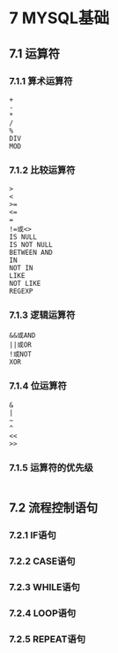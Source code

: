# 7 MYSQL基础

## 7.1 运算符

### 7.1.1 算术运算符
```text
+
-
*
/
%
DIV
MOD
```


### 7.1.2 比较运算符

```text
>
<
>=
<=
=
!=或<>
IS NULL
IS NOT NULL
BETWEEN AND
IN
NOT IN
LIKE
NOT LIKE
REGEXP

```
### 7.1.3 逻辑运算符
```text
&&或AND
||或OR
!或NOT
XOR

```

### 7.1.4 位运算符
```text
&
|
~
^
<<
>>

```

### 7.1.5 运算符的优先级
```text

```

## 7.2 流程控制语句


### 7.2.1 IF语句


### 7.2.2 CASE语句


### 7.2.3 WHILE语句


### 7.2.4 LOOP语句


### 7.2.5 REPEAT语句